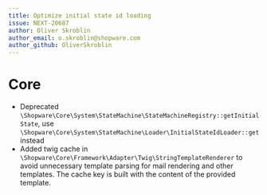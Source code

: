```yaml
---
title: Optimize initial state id loading
issue: NEXT-20687
author: Oliver Skroblin
author_email: o.skroblin@shopware.com
author_github: OliverSkroblin
---
```

# Core
* Deprecated `\Shopware\Core\System\StateMachine\StateMachineRegistry::getInitialState`, use `\Shopware\Core\System\StateMachine\Loader\InitialStateIdLoader::get` instead
* Added twig cache in `\Shopware\Core\Framework\Adapter\Twig\StringTemplateRenderer` to avoid unnecessary template parsing for mail rendering and other templates. The cache key is built with the content of the provided template.